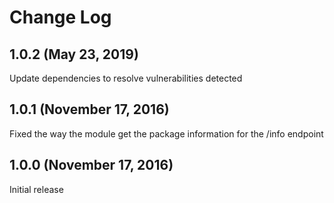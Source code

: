 # Change Log

## 1.0.2 (May 23, 2019)

Update dependencies to resolve vulnerabilities detected

## 1.0.1 (November 17, 2016)

Fixed the way the module get the package information for the /info endpoint

## 1.0.0 (November 17, 2016)

Initial release
